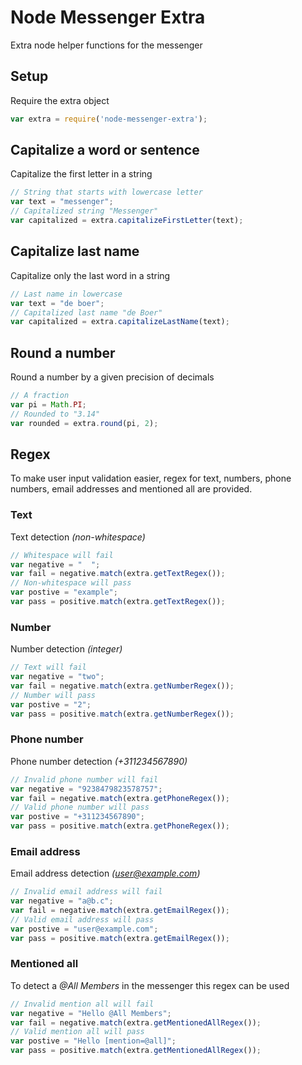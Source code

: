 # Node Messenger Extra

Extra node helper functions for the messenger

## Setup
Require the extra object
```javascript
var extra = require('node-messenger-extra');
```

## Capitalize a word or sentence
Capitalize the first letter in a string
```javascript
// String that starts with lowercase letter
var text = "messenger";
// Capitalized string "Messenger"
var capitalized = extra.capitalizeFirstLetter(text);
```

## Capitalize last name
Capitalize only the last word in a string
```javascript
// Last name in lowercase
var text = "de boer";
// Capitalized last name "de Boer"
var capitalized = extra.capitalizeLastName(text);
```

## Round a number
Round a number by a given precision of decimals
```javascript
// A fraction
var pi = Math.PI;
// Rounded to "3.14"
var rounded = extra.round(pi, 2);
```

## Regex
To make user input validation easier, regex for text, numbers, phone numbers, email addresses and mentioned all are 
provided.

### Text
Text detection *(non-whitespace)*
```javascript
// Whitespace will fail
var negative = "  ";
var fail = negative.match(extra.getTextRegex());
// Non-whitespace will pass
var postive = "example";
var pass = positive.match(extra.getTextRegex());
```

### Number
Number detection *(integer)*
```javascript
// Text will fail
var negative = "two";
var fail = negative.match(extra.getNumberRegex());
// Number will pass
var postive = "2";
var pass = positive.match(extra.getNumberRegex());
```

### Phone number
Phone number detection *(+311234567890)*
```javascript
// Invalid phone number will fail
var negative = "9238479823578757";
var fail = negative.match(extra.getPhoneRegex());
// Valid phone number will pass
var postive = "+311234567890";
var pass = positive.match(extra.getPhoneRegex());
```

### Email address
Email address detection *(user@example.com)*
```javascript
// Invalid email address will fail
var negative = "a@b.c";
var fail = negative.match(extra.getEmailRegex());
// Valid email address will pass
var postive = "user@example.com";
var pass = positive.match(extra.getEmailRegex());
```

### Mentioned all
To detect a *@All Members* in the messenger this regex can be used
```javascript
// Invalid mention all will fail
var negative = "Hello @All Members";
var fail = negative.match(extra.getMentionedAllRegex());
// Valid mention all will pass
var postive = "Hello [mention=@all]";
var pass = positive.match(extra.getMentionedAllRegex());
```